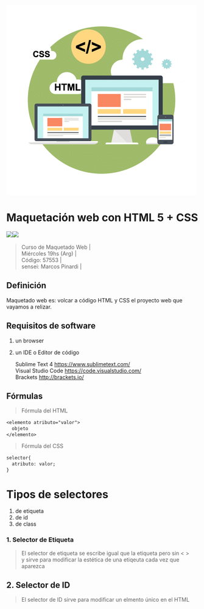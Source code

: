 <img src="extras/port.png">

# Maquetación web con HTML 5 + CSS  
<img src="https://img.shields.io/badge/HTML-F38454?style=for-the-badge&logo=html5&logoColor=white"><img src="https://img.shields.io/badge/CSS-1490fc?&style=for-the-badge&logo=css3&logoColor=white">

> Curso de Maquetado Web |   
> Miércoles 19hs (Arg) |  
> Código: 57553 |  
> sensei: Marcos Pinardi |

## Definición

Maquetado web es: volcar a código HTML y CSS el proyecto web que vayamos a relizar.

## Requisitos de software

1. un browser
2. un IDE o Editor de código

   Sublime Text 4 https://www.sublimetext.com/   
   Visual Studio Code https://code.visualstudio.com/  
   Brackets http://brackets.io/  

## Fórmulas
> Fórmula del HTML    

    <elemento atributo="valor">    
      objeto   
    </elemento>

> Fórmula del CSS  
 
    selector{
      atributo: valor;
    } 

# Tipos de selectores
  1. de etiqueta  
  2. de id
  3. de class
     
### 1. Selector de Etiqueta
>El selector de etiqueta se escribe igual que la etiqueta pero sin < >  
> y sirve para modificar la estética de una etiqeuta cada vez que aparezca

## 2. Selector de ID
> El selector de ID sirve para modificar un elmento único en el HTML  

